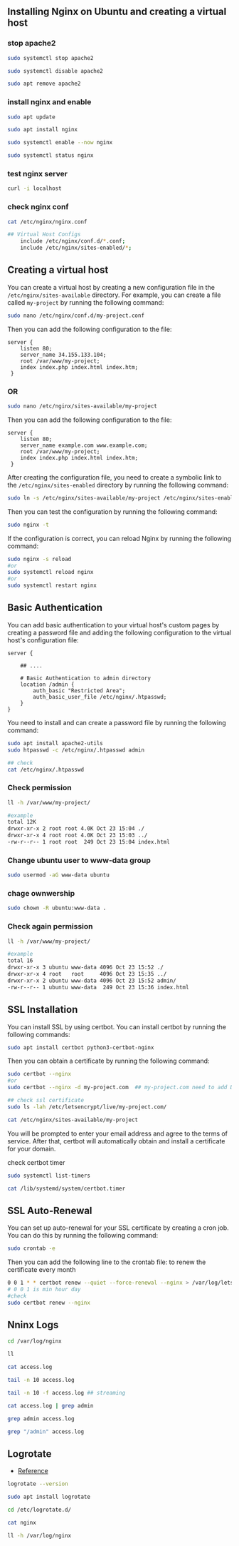 ## Installing Nginx on Ubuntu and creating a virtual host

### stop apache2
```sh
sudo systemctl stop apache2

sudo systemctl disable apache2

sudo apt remove apache2

```

### install nginx and enable
```sh
sudo apt update

sudo apt install nginx

sudo systemctl enable --now nginx

sudo systemctl status nginx

```

### test nginx server
```sh
curl -i localhost
```

### check nginx conf
```sh
cat /etc/nginx/nginx.conf

## Virtual Host Configs
	include /etc/nginx/conf.d/*.conf;
	include /etc/nginx/sites-enabled/*;
```


## Creating a virtual host
You can create a virtual host by creating a new configuration file in the `/etc/nginx/sites-available` directory. For example, you can create a file called `my-project` by running the following command:
```sh
sudo nano /etc/nginx/conf.d/my-project.conf
```
Then you can add the following configuration to the file:
```nginx
server {
    listen 80;
    server_name 34.155.133.104;
    root /var/www/my-project;
    index index.php index.html index.htm;
 }
```
### OR

```sh
sudo nano /etc/nginx/sites-available/my-project
```
Then you can add the following configuration to the file:
```nginx
server {
    listen 80;
    server_name example.com www.example.com;
    root /var/www/my-project;
    index index.php index.html index.htm;
 }
```

After creating the configuration file, you need to create a symbolic link to the `/etc/nginx/sites-enabled` directory by running the following command:
```sh
sudo ln -s /etc/nginx/sites-available/my-project /etc/nginx/sites-enabled/
```
Then you can test the configuration by running the following command:

```sh
sudo nginx -t
```

If the configuration is correct, you can reload Nginx by running the following command:

```sh
sudo nginx -s reload
#or
sudo systemctl reload nginx
#or
sudo systemctl restart nginx
```


## Basic Authentication
You can add basic authentication to your virtual host's custom pages by creating a password file and adding the following configuration to the virtual host's configuration file:

```nginx
server {

    ## ....

    # Basic Authentication to admin directory
    location /admin {
        auth_basic "Restricted Area";
        auth_basic_user_file /etc/nginx/.htpasswd;
    }
}
```
You need to install and can create a password file by running the following command:

```bash
sudo apt install apache2-utils
sudo htpasswd -c /etc/nginx/.htpasswd admin

## check
cat /etc/nginx/.htpasswd
```


### Check permission
```sh
ll -h /var/www/my-project/

#example
total 12K
drwxr-xr-x 2 root root 4.0K Oct 23 15:04 ./
drwxr-xr-x 4 root root 4.0K Oct 23 15:03 ../
-rw-r--r-- 1 root root  249 Oct 23 15:04 index.html
```

### Change ubuntu user to www-data group
```sh
sudo usermod -aG www-data ubuntu
```
### chage ownwership 
```sh
sudo chown -R ubuntu:www-data .
```


### Check again permission
```sh
ll -h /var/www/my-project/

#example
total 16
drwxr-xr-x 3 ubuntu www-data 4096 Oct 23 15:52 ./
drwxr-xr-x 4 root   root     4096 Oct 23 15:35 ../
drwxr-xr-x 2 ubuntu www-data 4096 Oct 23 15:52 admin/
-rw-r--r-- 1 ubuntu www-data  249 Oct 23 15:36 index.html
```


## SSL Installation
You can install SSL by using certbot. You can install certbot by running the following commands:

```sh
sudo apt install certbot python3-certbot-nginx
```

Then you can obtain a certificate by running the following command:

```sh
sudo certbot --nginx
#or
sudo certbot --nginx -d my-project.com  ## my-project.com need to add DNS

## check ssl certificate
sudo ls -lah /etc/letsencrypt/live/my-project.com/

cat /etc/nginx/sites-available/my-project
```

You will be prompted to enter your email address and agree to the terms of service. After that, certbot will automatically obtain and install a certificate for your domain.

check certbot timer
```sh
sudo systemctl list-timers

cat /lib/systemd/system/certbot.timer
```

## SSL Auto-Renewal
You can set up auto-renewal for your SSL certificate by creating a cron job. You can do this by running the following command:

```sh
sudo crontab -e
```

Then you can add the following line to the crontab file: to renew the certificate every month

```bash
0 0 1 * * certbot renew --quiet --force-renewal --nginx > /var/log/letsencrypt-renew.log 2>&1
# 0 0 1 is min hour day
#check
sudo certbot renew --nginx
```


## Nninx Logs

```sh
cd /var/log/nginx

ll

cat access.log

tail -n 10 access.log

tail -n 10 -f access.log ## streaming

cat access.log | grep admin

grep admin access.log

grep "/admin" access.log
```

## Logrotate
 - [Reference](https://www.digitalocean.com/community/tutorials/how-to-configure-logging-and-log-rotation-in-nginx-on-an-ubuntu-vps)
```sh
logrotate --version

sudo apt install logrotate

cd /etc/logrotate.d/

cat nginx

ll -h /var/log/nginx


```
